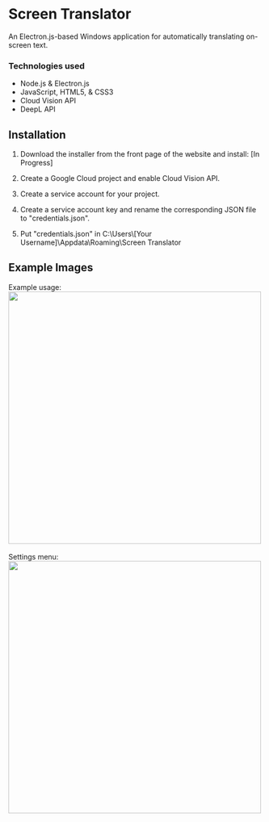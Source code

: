 # Screen Translator
An Electron.js-based Windows application for automatically translating on-screen text.

### Technologies used
- Node.js & Electron.js
- JavaScript, HTML5, & CSS3
- Cloud Vision API
- DeepL API<br>

## Installation

1. Download the installer from the front page of the website and install:
[In Progress]

2. Create a Google Cloud project and enable Cloud Vision API. 

3. Create a service account for your project. 

4. Create a service account key and rename the corresponding JSON file to "credentials.json". 

5. Put "credentials.json" in C:\Users\\[Your Username]\Appdata\Roaming\Screen Translator



## Example Images

Example usage:<br>
<img src="screen-translator-usage.gif" width="500"> <br><br>
Settings menu:<br>
<img src="https://user-images.githubusercontent.com/61607183/126567637-4e802562-f8e7-4d98-af87-dbf2baf9b53b.png" width="500"><br><br>

